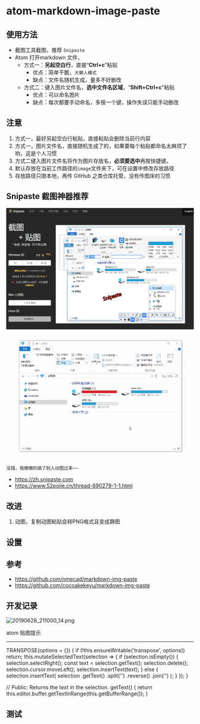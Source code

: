 # atom-markdown-image-paste

## 使用方法

* 截图工具截图，推荐 `Snipaste`
* Atom 打开markdown 文件，
  - 方式一：**另起空白行**，直接“**Ctrl+c**”粘贴
    - 优点：简单干脆，`大懒人模式`
    - 缺点：文件名随机生成，量多不好删改
  - 方式二：键入图片文件名，**选中文件名区域**，“**Shift+Ctrl+c**”粘贴
    - 优点：可以命名图片
    - 缺点：每次都要手动命名，多按一个键，操作失误只能手动删改




## 注意

1. 方式一，最好另起空白行粘贴，直接粘贴会删除当前行内容
2. 方式一，图片文件名，直接随机生成了的，如果要每个粘贴都命名太麻烦了哟，这是个人习惯
3. 方式二键入图片文件名将作为图片存放名，**必须要选中**再按快捷键。
3. 默认存放在当前工作路径的`image`文件夹下，可在设置中修改存放路径
4. 存放路径只限本地，再传 GitHub 之类仓库托管，没有传图床的习惯


## Snipaste 截图神器推荐

![1561429590195.png](image/1561429590195.png)

![1561429523195.jpg](image/1561429523195.jpg)

`没错，我懒懒的搞了别人动图过来~~`

- <https://zh.snipaste.com>
- <https://www.52pojie.cn/thread-690279-1-1.html>


## 改进

1. 动图，复制动图粘贴会转PNG格式且变成静图

## 设置

## 参考

- <https://github.com/nmecad/markdown-img-paste>
- <https://github.com/cocoakekeyu/markdown-img-paste>


## 开发记录

![20190628_211000_14.png](image/20190628_211000_14.png)


atom 贴图提示

---


  TRANSPOSE(options = {}) {
    if (!this.ensureWritable('transpose', options)) return;
    this.mutateSelectedText(selection => {
      if (selection.isEmpty()) {
        selection.selectRight();
        const text = selection.getText();
        selection.delete();
        selection.cursor.moveLeft();
        selection.insertText(text);
      } else {
        selection.insertText(
          selection
            .getText()
            .split('')
            .reverse()
            .join('')
        );
      }
    });
  }



  // Public: Returns the text in the selection.
  getText() {
    return this.editor.buffer.getTextInRange(this.getBufferRange());
  }








## 测试
